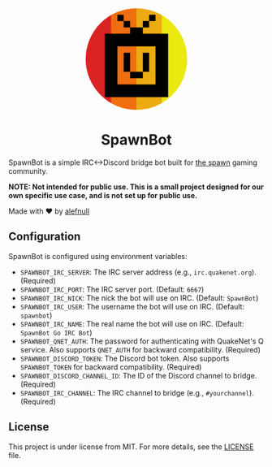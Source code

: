 <div align="center" id="top"> 
  <img src="./assets/spawnbot.png" width="200" alt="Spawnbot" style="border-radius: 50%;" />
</div>

<h1 align="center">SpawnBot</h1>

<p align="center">


SpawnBot is a simple IRC<->Discord bridge bot built for [the spawn](https://thespawn.net) gaming community.

<b>NOTE: Not intended for public use. This is a small project designed for our own specific use case, and is not set up for public use.</b>

Made with :heart: by <a href="https://github.com/alefnull" target="_blank">alefnull</a>

## Configuration

SpawnBot is configured using environment variables:

*   `SPAWNBOT_IRC_SERVER`: The IRC server address (e.g., `irc.quakenet.org`). (Required)
*   `SPAWNBOT_IRC_PORT`: The IRC server port. (Default: `6667`)
*   `SPAWNBOT_IRC_NICK`: The nick the bot will use on IRC. (Default: `SpawnBot`)
*   `SPAWNBOT_IRC_USER`: The username the bot will use on IRC. (Default: `spawnbot`)
*   `SPAWNBOT_IRC_NAME`: The real name the bot will use on IRC. (Default: `SpawnBot Go IRC Bot`)
*   `SPAWNBOT_QNET_AUTH`: The password for authenticating with QuakeNet's Q service. Also supports `QNET_AUTH` for backward compatibility. (Required)
*   `SPAWNBOT_DISCORD_TOKEN`: The Discord bot token. Also supports `SPAWNBOT_TOKEN` for backward compatibility. (Required)
*   `SPAWNBOT_DISCORD_CHANNEL_ID`: The ID of the Discord channel to bridge. (Required)
*   `SPAWNBOT_IRC_CHANNEL`: The IRC channel to bridge (e.g., `#yourchannel`). (Required)

## License ##

This project is under license from MIT. For more details, see the [LICENSE](LICENSE) file.

